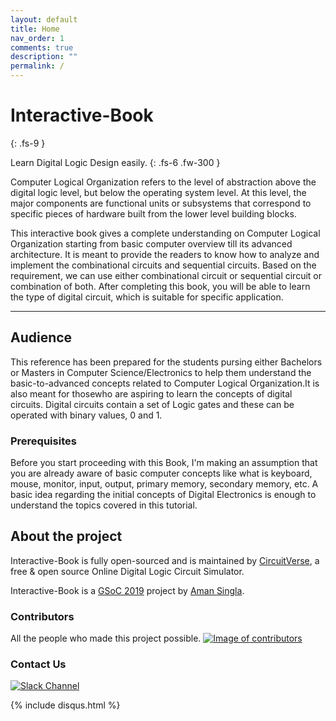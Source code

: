 ```yaml
---
layout: default
title: Home
nav_order: 1
comments: true
description: ""
permalink: /
---
```


# Interactive-Book
{: .fs-9 }

Learn Digital Logic Design easily.
{: .fs-6 .fw-300 }

Computer Logical Organization refers to the level of abstraction above the digital logic level, but below the operating system level. 
At this level, the major components are functional units or subsystems that correspond to specific pieces of hardware built from the lower level building blocks.

This interactive book gives a complete understanding on Computer Logical Organization starting from basic computer overview till its advanced architecture.
It is meant to provide the readers to know how to analyze and implement the combinational circuits and sequential circuits. Based on the requirement, we can use either combinational circuit or sequential circuit or combination of both. 
After completing this book, you will be able to learn the type of digital circuit, which is suitable for specific application.

---

## Audience

This reference has been prepared for the students pursing either Bachelors or Masters in Computer Science/Electronics to help them understand the basic-to-advanced concepts related to Computer Logical Organization.It is also meant for thosewho are aspiring to learn the concepts of digital circuits. Digital circuits contain a set of Logic gates and these can be operated with binary values, 0 and 1.

### Prerequisites
Before you start proceeding with this Book, I'm making an assumption that you are already aware of basic computer concepts like what is keyboard, mouse, monitor, input, output, primary memory, secondary memory, etc.
A basic idea regarding the initial concepts of Digital Electronics is enough to understand the topics covered in this tutorial.

## About the project
Interactive-Book is fully open-sourced and is maintained by [CircuitVerse](https://circuitverse.org/), a free & open source Online Digital Logic Circuit Simulator.

Interactive-Book is a [GSoC 2019](https://summerofcode.withgoogle.com/archive/2019/projects/5293060282384384/) project by [Aman Singla](http://github.com/amansingla97).

### Contributors

All the people who made this project possible.
<a href="https://github.com/CircuitVerse/Interactive-Book/graphs/contributors"><img src="https://contributors-img.firebaseapp.com/image?repo=CircuitVerse/Interactive-Book" alt="Image of contributors"></a>

### Contact Us

<a href="https://join.slack.com/t/circuitverse-team/shared_invite/enQtNjc4MzcyNDE5OTA3LTdjYTM5NjFiZWZlZGI2MmU1MmYzYzczNmZlZDg5MjYxYmQ4ODRjMjQxM2UyMWI5ODUzODQzMDU2ZDEzNjI4NmE"><img src="https://img.shields.io/badge/chat-on_slack-pink.svg?style=for-the-badge" alt="Slack Channel"></a>


{% include disqus.html %}
